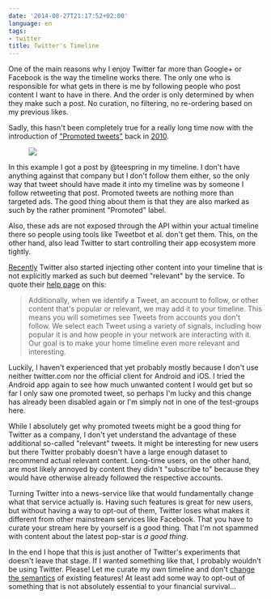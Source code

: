 ```yaml
---
date: '2014-08-27T21:17:52+02:00'
language: en
tags:
- twitter
title: Twitter's Timeline
---
```



One of the main reasons why I enjoy Twitter far more than Google+ or Facebook
is the way the timeline works there. The only one who is responsible for what
gets in there is me by following people who post content I want to have in
there. And the order is only determined by when they make such a post. No
curation, no filtering, no re-ordering based on my previous likes.

Sadly, this hasn't been completely true for a really long time now with the
introduction of ["Promoted tweets"][pt] back in [2010][pti].

<figure>
<img src="/media/2014/promoted_tweet.png">
</figure>

In this example I got a post by @teespring in my timeline. I don't have anything
against that company but I don't follow them either, so the only way that tweet
should have made it into my timeline was by someone I follow retweeting that
post. Promoted tweets are nothing more than targeted ads. The good thing about
them is that they are also marked as such by the rather prominent "Promoted"
label.

Also, these ads are not exposed through the API within your actual timeline
there so people using tools like Tweetbot et al. don't get them. This, on the
other hand, also lead Twitter to start controlling their app ecosystem more
tightly.

[Recently][tc] Twitter also started injecting other content into your timeline
that is not explicitly marked as such but deemed "relevant" by the service.
To quote their [help page][tl] on this:

> Additionally, when we identify a Tweet, an account to follow, or other content
> that's popular or relevant, we may add it to your timeline. This means you
> will sometimes see Tweets from accounts you don't follow. We select each Tweet
> using a variety of signals, including how popular it is and how people in your
> network are interacting with it. Our goal is to make your home timeline even
> more relevant and interesting.

Luckily, I haven't experienced that yet probably mostly because I don't use
neither twitter.com nor the official client for Android and iOS. I tried the
Android app again to see how much unwanted content I would get but so far I only
saw one promoted tweet, so perhaps I'm lucky and this change has already been
disabled again or I'm simply not in one of the test-groups here.

While I absolutely get why promoted tweets might be a good thing for Twitter as
a company, I don't yet understand the advantage of these additional so-called
"relevant" tweets. It might be interesting for new users but there Twitter
probably doesn't have a large enough dataset to recommend actual relevant
content. Long-time users, on the other hand, are most likely annoyed by content
they didn't "subscribe to" because they would have otherwise already followed
the respective accounts.

Turning Twitter into a news-service like that would fundamentally change what
that service actually is. Having such features is great for new users, but
without having a way to opt-out of them, Twitter loses what makes it different
from other mainstream services like Facebook. That you have to curate your
stream here by yourself is a good thing. That I'm not spammed with content about
the latest pop-star is *a good thing*.

In the end I hope that this is just another of Twitter's experiments that
doesn't leave that stage. If I wanted something like that, I probably wouldn't
be using Twitter. Please! Let me curate my own timeline and don't [change the
semantics][gu] of existing features! At least add some way to opt-out of
something that is not absolutely essential to your financial survival...

[pt]: https://business.twitter.com/products/promoted-tweets
[pti]: https://blog.twitter.com/2010/hello-world
[tc]: http://techcrunch.com/2014/08/20/crap/
[tl]: https://support.twitter.com/articles/164083-what-s-a-twitter-timeline
[gu]: http://www.theguardian.com/technology/2014/aug/18/twitter-posts-favourites-followers-timelines
